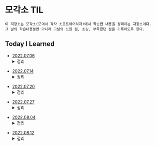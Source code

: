 # 모각소 TIL
```
이 저장소는 모각소(모여서 각자 소프트웨어하자)에서 학습한 내용을 정리하는 저장소이다.
그 날의 학습내용뿐만 아니라 그날의 느낀 점, 소감, 부족했던 점을 기록하도록 한다.
```

## Today I Learned

* [2022.07.06](TIL_220706.md) <details><summary>정리</summary>
도커에 대한 정보를 검색하고, 습득한 정보를 Markdown 문법을 통해 Github로 가져오는 과정에서 최근에 학습한 Markdown을 상기시키며 활용할 수 있었고, 금일 실전코딩 수업에서 다룬 도커의 개념에 대해 조금 더 복습하는 시간을 가졌다. 아직 도커가 어떻게 구체적으로 사용되고 활용되는 지, 어째서 기업에서 도커를 알고, 다룰 줄 아는 개발자들을 우대하는 지는 아직 잘 모르겠다. 내일 진행될 실전코딩 수업과 다음 TIL에서는 이와 같은 내용도 추가하도록 하겠다.
</details>

* [2022.07.14](TIL_220714.md) <details><summary>정리</summary>
서투르지만 실전코딩1에서 배웠던 Javascript와 React.js의 문법을 활용하여 버튼을 만들고, 버튼을 누르면 해외 음원 차트를 로그로 출력하는 법을 공부하였다. 구글 웹서핑을 통해 여러 음원 사이트의 음원 API를 검색하고, API를 어떻게 활용하는지, 그렇게 얻은 json파일에서 어떻게 해야 내가 원하는 정보만을 파싱할 수 있는지 공부했고, 직접 콘솔창에 띄워보기도 하였다.
</details>

* [2022.07.20](TIL_220720.md) <details><summary>정리</summary>
사실 실전코딩 수업을 들으면서 스프링을 사용하고 있는 건 알겠지만, 내가 코딩하는 것들 중에 정확히 어디 부분에서 스프링이라는 것을 사용하는 지 잘 몰랐었다. 오늘 공부를 통해서 스프링이라는 것이 정확히 어떤 놈인지, 어떤 역할과 기능을 제공하 지 어째서 필요한 것인지 확실히 알게 되었다. 아무래도 프론트엔드에 조금 더 관심이 있어서 깊게 다루게 되지는 않겠지만, 자주 보게 될 놈인 것은 확실하다. 다음에는 조금 더 깊게 한 번 글을 써보도록 하겠다.
</details>

* [2022.07.27](TIL_220727.md) <details><summary>정리</summary>
오늘은 모각소 시간 내내 실전코딩1의 마지막 과제를 수행하였다. 마지막 과제는 실전 코딩1 시간에 만들었던 프론트엔드와 서버의 데이터베이스를 연결하여 각각 상호작용이 가능하도록 하는 것이었다. MYSQL 데이터베이스에 javascript의 fetch 메소드를 통해 POST, GET, DELETE 요청을 보내고, body로 필요한 정보를 전송하였다. 그리고 프론트에서는 요청을 보내는 것 뿐만 아니라 데이터베이스에 fetch하여 해당 정보들을 파싱하고, 표현하고 구현하는 것까지 완료했다. 프론트와 백이 어우러지는 게 이런 간단한 과정이라도 상당히 복잡하다는 것을 알았고, 소통이 중요할 것 같다는 생각이 들었다. 마지막으로 도커를 통해 해당 과제물이 구동될 수 있는 환경을 Dockerfile로 설정하였고, 해당 이미지를 도커허브에도 올렸다.
</details>

* [2022.08.04](TIL_220804.md) <details><summary>정리</summary>
이번 시간에는 본격적인 자바스크립트를 공부하기 앞서 HTML과 CSS의 개념을 다시 한 번 잡아보는 시간을 가지기로 했다.모든 HTML의 태그와 CSS의 문법을 다루기보다, 감을 되찾는 정도의 공부만 하고 나머지는 자바스크립트를 공부한 후에 실전코딩, 클론코딩을 하며 계속 배워갈 예정이다. 사실 HTML같은 경우 마크업 언어이기 때문에 지금 포스트와 같이 TIL을 작성할 때도 유용하게 사용하는 언어여서 익숙하지만, 
CSS는 항상 사용하는 속성을 제외하고는 익숙하지 않은 속성들도 많기에 검색을 활용하는 것에 익숙해져야 할 것 같다.
</details>

* [2022.08.12](TIL_220812.md) <details><summary>정리</summary>
다음 학기에서 자주 사용하게 될 파이썬과 자료구조에 익숙해질 겸 Do It! 자료구조와 함께 배우는 파이썬 알고리즘 교재를 구매하여 직접 알고리즘을 구현하고 학습하는 시간을 가졌다. 그 중 기억에 남고 자주 사용할 것 같은 파이썬의 구문들과 알고리즘을 작성하는 태도를 정리해보았다. 일단 오늘 가장 많이 느꼈던 건 파이썬의 과할 정도로 유연한 문법이다. C에서는 상상도 못할 문법들을 너무나 당연하게 쓰고 있다. 어쩔 땐 조금 멍청해진 느낌이 들 때도 있었다. 가장 신기했던 건 파이썬의 변수의 구조이다. 파이썬에서 변수는 그냥 껍데기에 불과하고 알짜배기가 되는 정수, 실수와 같은 데이터들, 함수, 클래스, 모듈, 패키지가 모두 객체로 존재하고, for구문에 사용되는 어떻게 한 번만 등장하면 사라지지 않고 객체상태로 유지가 된다는 점이다. 만약 for문에 카운터 변수 i로 100까지 반복한다면, 메모리에는 1~100의 객체 100가지가 생성된다. 익숙해지면 편해지겠지만, 당분간은 조금 어리버리보이가 될 것 같다.
</details>


